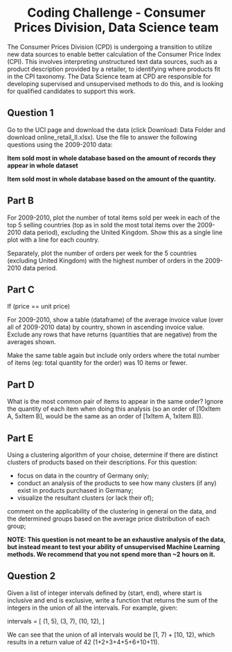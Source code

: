 <h1 style="text-align:center"><b>Coding Challenge - Consumer Prices Division, Data Science team</b></h1>

<p>The Consumer Prices Division (CPD) is undergoing a transition to utilize new data sources to enable better calculation of the Consumer Price Index (CPI). This involves interpreting unstructured text data sources, such as a product description provided by a retailer, to identifying where products fit in the CPI taxonomy. The Data Science team at CPD are responsible for developing supervised and unsupervised methods to do this, and is looking for qualified candidates to support this work.</p>


<h2><b>Question 1</h2></b>

<p>Go to the UCI page and download the data (click Download: Data Folder and download online_retail_II.xlsx). Use the file to answer the following questions using the 2009-2010 data:</p>
<b>Item sold most in whole database based on the amount of records they appear in whole dataset</b><br>

<b>Item sold most in whole database based on the amount of the quantity.</b><br>

<h2><b>Part B</h2></b>
<p>For 2009-2010, plot the number of total items sold per week in each of the top 5 selling countries (top as in sold the most total items over the 2009-2010 data period), excluding the United Kingdom. Show this as a single line plot with a line for each country.</p>

<p>Separately, plot the number of orders per week for the 5 countries (excluding United Kingdom) with the highest number of orders in the 2009-2010 data period.</p>
<h2><b>Part C</h2></b>
<p> If (price == unit price)</p>

<p>For 2009-2010, show a table (dataframe) of the average invoice value (over all of 2009-2010 data) by country, shown in ascending invoice value. Exclude any rows that have returns (quantities that are negative) from the averages shown.</p>

<p>Make the same table again but include only orders where the total number of items (eg: total quantity for the order) was 10 items or fewer.</p>

<b><h2>Part D</b></h2>
<p>What is the most common pair of items to appear in the same order? Ignore the quantity of each item when doing this analysis (so an order of [10xItem A, 5xItem B], would be the same as an order of [1xItem A, 1xItem B]).</p>

<h2><b>Part E</b></h2>
<p>Using a clustering algorithm of your choise, determine if there are distinct clusters of products based on their descriptions. For this question:<p>

<ul>
<li>focus on data in the country of Germany only;</li>
<li>conduct an analysis of the products to see how many clusters (if any) exist in products purchased in Germany;</li>
<li>visualize the resultant clusters (or lack their of);</li>
</ul>
<p>comment on the applicability of the clustering in general on the data, and the determined groups based on the average price distribution of each group;</p>

<b><p>NOTE: This question is not meant to be an exhaustive analysis of the data, but instead meant to test your ability of unsupervised Machine Learning methods. We recommend that you not spend more than ~2 hours on it.</b></p>

<h2><b>Question 2</b></h2>

<p>Given a list of integer intervals defined by (start, end), where start is inclusive and end is exclusive, write a function that returns the sum of the integers in the union of all the intervals. For example, given:</p>

<p>intervals = [
    (1, 5),
    (3, 7),
    (10, 12),
]</p>

<p>We can see that the union of all intervals would be [1, 7) + [10, 12), which results in a return value of 42 (1+2+3+4+5+6+10+11).</p>
